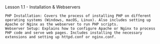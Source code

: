 Lesson 1.1 - Installation & Webservers

    PHP Installation: Covers the process of installing PHP on different operating systems (Windows, macOS, Linux). Also includes setting up Apache or Nginx as the webserver to run PHP scripts.
    Webserver Setup: Explains how to configure Apache or Nginx to process PHP code and serve web pages. Includes installing the necessary extensions and setting up httpd.conf or nginx.conf.